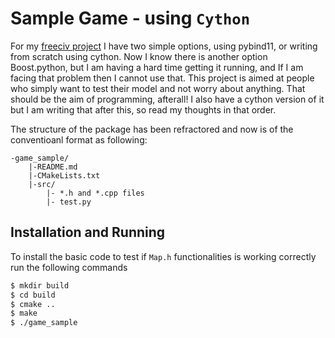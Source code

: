 # Sample Game - using `Cython`

For my [freeciv project](https://github.com/yashbonde/freeciv-python) I have two simple options, using pybind11, or writing from scratch using cython. Now I know there is another option Boost.python, but I am having a hard time getting it running, and If I am facing that problem then I cannot use that. This project is aimed at people who simply want to test their model and not worry about anything. That should be the aim of programming, afterall! I also have a cython version of it but I am writing that after this, so read my thoughts in that order.

The structure of the package has been refractored and now is of the conventioanl format as following:

```
-game_sample/
	|-README.md
	|-CMakeLists.txt
	|-src/
		|- *.h and *.cpp files
		|- test.py
```

## Installation and Running

To install the basic code to test if `Map.h` functionalities is working correctly run the following commands

```bash
$ mkdir build
$ cd build
$ cmake ..
$ make
$ ./game_sample
```